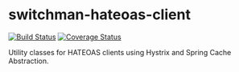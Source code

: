 # switchman-hateoas-client
[![Build Status](https://api.travis-ci.org/ImmobilienScout24/switchman-hateoas-client.svg?branch=master)](https://travis-ci.org/ImmobilienScout24/switchman-hateoas-client)
[![Coverage Status](https://coveralls.io/repos/ImmobilienScout24/switchman-hateoas-client/badge.svg)](https://coveralls.io/r/ImmobilienScout24/switchman-hateoas-client)

Utility classes for HATEOAS clients using Hystrix and Spring Cache Abstraction.
